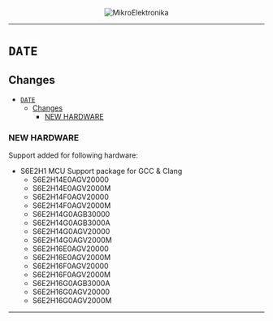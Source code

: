 <p align="center">
  <img src="http://www.mikroe.com/img/designs/beta/logo_small.png?raw=true" alt="MikroElektronika"/>
</p>

---

# `DATE`

## Changes

- [`DATE`](#date)
  - [Changes](#changes)
    - [NEW HARDWARE](#new-hardware)

### NEW HARDWARE

Support added for following hardware:

+ S6E2H1 MCU Support package for GCC & Clang
  + S6E2H14E0AGV20000
  + S6E2H14E0AGV2000M
  + S6E2H14F0AGV20000
  + S6E2H14F0AGV2000M
  + S6E2H14G0AGB30000
  + S6E2H14G0AGB3000A
  + S6E2H14G0AGV20000
  + S6E2H14G0AGV2000M
  + S6E2H16E0AGV20000
  + S6E2H16E0AGV2000M
  + S6E2H16F0AGV20000
  + S6E2H16F0AGV2000M
  + S6E2H16G0AGB3000A
  + S6E2H16G0AGV20000
  + S6E2H16G0AGV2000M

---
